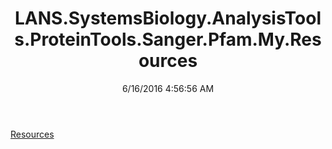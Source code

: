 ﻿---
title: LANS.SystemsBiology.AnalysisTools.ProteinTools.Sanger.Pfam.My.Resources
date: 6/16/2016 4:56:56 AM
---

[Resources](T-LANS.SystemsBiology.AnalysisTools.ProteinTools.Sanger.Pfam.My.Resources.Resources.html)
